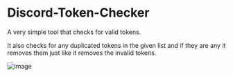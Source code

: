 # Discord-Token-Checker
A very simple tool that checks for valid tokens.

It also checks for any duplicated tokens in the given list and if they are any it removes them just like it removes the invalid tokens.

![image](https://github.com/HectorsGrav3/Discord-Token-Checker/assets/103116639/4ac8157b-9ff4-492b-97b6-90533bde0510)
